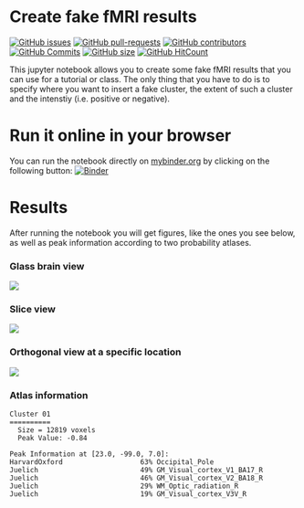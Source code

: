 # Create fake fMRI results

[![GitHub issues](https://img.shields.io/github/issues/miykael/create_fake_fmri_results.svg)](https://github.com/miykael/create_fake_fmri_results/issues/)
[![GitHub pull-requests](https://img.shields.io/github/issues-pr/miykael/create_fake_fmri_results.svg)](https://github.com/miykael/create_fake_fmri_results/pulls/)
[![GitHub contributors](https://img.shields.io/github/contributors/miykael/create_fake_fmri_results.svg)](https://GitHub.com/miykael/create_fake_fmri_results/graphs/contributors/)
[![GitHub Commits](https://github-basic-badges.herokuapp.com/commits/miykael/create_fake_fmri_results.svg)](https://github.com/miykael/create_fake_fmri_results/commits/master)
[![GitHub size](https://github-size-badge.herokuapp.com/miykael/create_fake_fmri_results.svg)](https://github.com/miykael/create_fake_fmri_results/archive/master.zip)
[![GitHub HitCount](http://hits.dwyl.io/miykael/create_fake_fmri_results.svg)](http://hits.dwyl.io/miykael/create_fake_fmri_results)


This jupyter notebook allows you to create some fake fMRI results that you can use for a tutorial or class. The only thing that you have to do is to specify where you want to insert a fake cluster, the extent of such a cluster and the intenstiy (i.e. positive or negative).

# Run it online in your browser

You can run the notebook directly on [mybinder.org](mybinder.org) by clicking on the following button: [![Binder](http://mybinder.org/badge.svg)](http://mybinder.org/repo/miykael/create_fake_fmri_results)

# Results

After running the notebook you will get figures, like the ones you see below, as well as peak information according to two probability atlases.

### Glass brain view

<img src="pictures/glass.png">

### Slice view

<img src="pictures/slices.png">

### Orthogonal view at a specific location
<img src="pictures/ortho.png">

### Atlas information
```
Cluster 01
==========
  Size = 12819 voxels
  Peak Value: -0.84

Peak Information at [23.0, -99.0, 7.0]:
HarvardOxford                   63% Occipital_Pole
Juelich                         49% GM_Visual_cortex_V1_BA17_R
Juelich                         46% GM_Visual_cortex_V2_BA18_R
Juelich                         29% WM_Optic_radiation_R
Juelich                         19% GM_Visual_cortex_V3V_R
```

